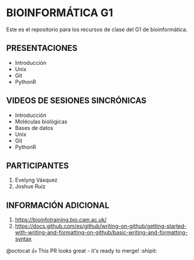 # BIOINFORMÁTICA G1
Este es el repositorio para los recursos de clase del G1 de bioinformática.

## PRESENTACIONES

- Introducción
- Unix
- Git
- PythonR

## VIDEOS DE SESIONES SINCRÓNICAS

- Introducción
-   Moléculas biológicas
-   Bases de datos
- Unix
- Git
- PythonR

## PARTICIPANTES

1. Evelyng Vásquez
2. Joshue Ruíz


## INFORMACIÓN ADICIONAL

1. <https://bioinfotraining.bio.cam.ac.uk/>
2. <https://docs.github.com/es/github/writing-on-github/getting-started-with-writing-and-formatting-on-github/basic-writing-and-formatting-syntax>


@octocat :+1: This PR looks great - it's ready to merge! :shipit:
